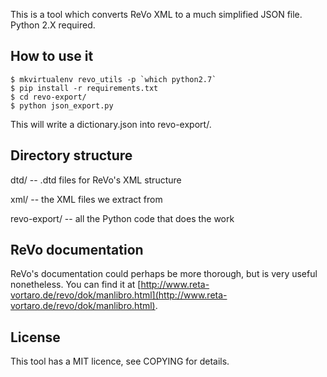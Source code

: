 This is a tool which converts ReVo XML to a much simplified JSON
file. Python 2.X required.

How to use it
-------------

    $ mkvirtualenv revo_utils -p `which python2.7`
    $ pip install -r requirements.txt
    $ cd revo-export/
    $ python json_export.py

This will write a dictionary.json into revo-export/.

Directory structure
-------------------

dtd/ -- .dtd files for ReVo's XML structure

xml/ -- the XML files we extract from

revo-export/ -- all the Python code that does the work

ReVo documentation
------------------

ReVo's documentation could perhaps be more thorough, but is very
useful nonetheless. You can find it at
[http://www.reta-vortaro.de/revo/dok/manlibro.html](http://www.reta-vortaro.de/revo/dok/manlibro.html).


License
-------

This tool has a MIT licence, see COPYING for details.

